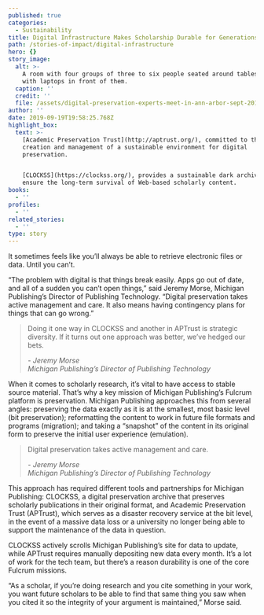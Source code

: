 ```yaml
---
published: true
categories:
  - Sustainability
title: Digital Infrastructure Makes Scholarship Durable for Generations
path: /stories-of-impact/digital-infrastructure
hero: {}
story_image:
  alt: >-
    A room with four groups of three to six people seated around tables, most
    with laptops in front of them.
  caption: ''
  credit: ''
  file: /assets/digital-preservation-experts-meet-in-ann-arbor-sept-2018.jpg
author: ''
date: 2019-09-19T19:58:25.768Z
highlight_box:
  text: >-
    [Academic Preservation Trust](http://aptrust.org/), committed to the
    creation and management of a sustainable environment for digital
    preservation. 


    [CLOCKSS](https://clockss.org/), provides a sustainable dark archive to
    ensure the long-term survival of Web-based scholarly content.
books:
  - ''
profiles:
  - ''
related_stories:
  - ''
type: story
---
```

It sometimes feels like you’ll always be able to retrieve electronic files or data. Until you can’t. 

“The problem with digital is that things break easily. Apps go out of date, and all of a sudden you can’t open things,” said Jeremy Morse, Michigan Publishing’s Director of Publishing Technology. “Digital preservation takes active management and care. It also means having contingency plans for things that can go wrong.”

<blockquote class="quote full yellow"><p>Doing it one way in CLOCKSS and another in APTrust is strategic diversity. If it turns out one approach was better, we’ve hedged our bets.</p><footer><cite>- Jeremy Morse<br>Michigan Publishing’s Director of Publishing Technology</cite></footer></blockquote>

When it comes to scholarly research, it’s vital to have access to stable source material. That’s why a key mission of Michigan Publishing’s Fulcrum platform is preservation. Michigan Publishing approaches this from several angles: preserving the data exactly as it is at the smallest, most basic level (bit preservation); reformatting the content to work in future file formats and programs (migration); and taking a “snapshot” of the content in its original form to preserve the initial user experience (emulation).

<blockquote class="quote floated blue"><p>Digital preservation takes active management and care.</p><footer><cite>- Jeremy Morse<br>Michigan Publishing’s Director of Publishing Technology</cite></footer></blockquote>

This approach has required different tools and partnerships for Michigan Publishing: CLOCKSS, a digital preservation archive that preserves scholarly publications in their original format, and Academic Preservation Trust (APTrust), which serves as a disaster recovery service at the bit level, in the event of a massive data loss or a university no longer being able to support the maintenance of the data in question.

CLOCKSS actively scrolls Michigan Publishing’s site for data to update, while APTrust requires manually depositing new data every month. It’s a lot of work for the tech team, but there’s a reason durability is one of the core Fulcrum missions.

“As a scholar, if you’re doing research and you cite something in your work, you want future scholars to be able to find that same thing you saw when you cited it so the integrity of your argument is maintained,” Morse said.
